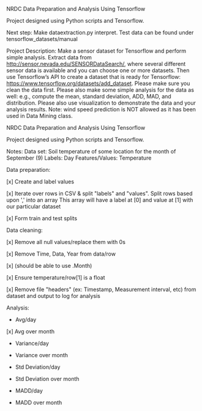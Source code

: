 NRDC Data Preparation and Analysis Using Tensorflow

Project designed using Python scripts and Tensorflow.

Next step: Make dataextraction.py interpret. Test data can be found under tensorflow_datasets/manual

Project Description: Make a sensor dataset for Tensorflow and perform simple analysis. Extract data from http://sensor.nevada.edu/SENSORDataSearch/, where several different sensor data is available and you can choose one or more datasets. Then use Tensorflow’s API to create a dataset that is ready for Tensorflow: https://www.tensorflow.org/datasets/add_dataset. Please make sure you clean the data first. Please also make some simple analysis for the data as well: e.g., compute the mean, standard deviation, ADD, MAD, and distribution. Please also use visualization to demonstrate the data and your analysis results. Note: wind speed prediction is NOT allowed as it has been used in Data Mining class.

NRDC Data Preparation and Analysis Using Tensorflow

Project designed using Python scripts and Tensorflow.

Notes: Data set: Soil temperature of some location for the month of September (9) Labels: Day Features/Values: Temperature

Data preparation:

[x] Create and label values

[x] Iterate over rows in CSV & split "labels" and "values".
Split rows based upon ',' into an array This array will have a label at [0] and value at [1] with our particular dataset

[x] Form train and test splits


Data cleaning:

[x] Remove all null values/replace them with 0s

[x] Remove Time, Data, Year from data/row

[x] (should be able to use .Month)

[x] Ensure temperature/row[1] is a float

[x] Remove file "headers" (ex: Timestamp, Measurement interval, etc) from dataset and output to log for analysis

Analysis:

- Avg/day

[x] Avg over month

- Variance/day

- Variance over month

- Std Deviation/day

- Std Deviation over month

- MADD/day

- MADD over month
